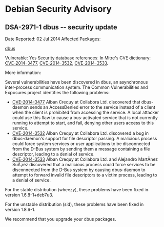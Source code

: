 
Debian Security Advisory
========================


DSA-2971-1 dbus -- security update
----------------------------------



Date Reported:
02 Jul 2014
Affected Packages:

[dbus](https://packages.debian.org/src:dbus)

Vulnerable:
Yes
Security database references:
In Mitre's CVE dictionary: [CVE-2014-3477](https://security-tracker.debian.org/tracker/CVE-2014-3477), [CVE-2014-3532](https://security-tracker.debian.org/tracker/CVE-2014-3532), [CVE-2014-3533](https://security-tracker.debian.org/tracker/CVE-2014-3533).  

More information:

Several vulnerabilities have been discovered in dbus, an asynchronous
inter-process communication system. The Common Vulnerabilities and
Exposures project identifies the following problems:


* [CVE-2014-3477](https://security-tracker.debian.org/tracker/CVE-2014-3477)
Alban Crequy at Collabora Ltd. discovered that dbus-daemon sends an
 AccessDenied error to the service instead of a client when the
 client is prohibited from accessing the service. A local attacker
 could use this flaw to cause a bus-activated service that is not
 currently running to attempt to start, and fail, denying other users
 access to this service.
* [CVE-2014-3532](https://security-tracker.debian.org/tracker/CVE-2014-3532)
Alban Crequy at Collabora Ltd. discovered a bug in dbus-daemon's
 support for file descriptor passing. A malicious process could force
 system services or user applications to be disconnected from the
 D-Bus system by sending them a message containing a file descriptor,
 leading to a denial of service.
* [CVE-2014-3533](https://security-tracker.debian.org/tracker/CVE-2014-3533)
Alban Crequy at Collabora Ltd. and Alejandro MartÃ­nez SuÃ¡rez
 discovered that a malicious process could force services to be
 disconnected from the D-Bus system by causing dbus-daemon to attempt
 to forward invalid file descriptors to a victim process, leading to
 a denial of service.


For the stable distribution (wheezy), these problems have been fixed in
version 1.6.8-1+deb7u3.


For the unstable distribution (sid), these problems have been fixed in
version 1.8.6-1.


We recommend that you upgrade your dbus packages.





